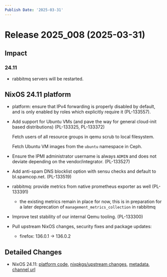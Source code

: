 ```yaml
---
Publish Date: '2025-03-31'
---
```



# Release 2025_008 (2025-03-31)

## Impact

### 24.11

- rabbitmq servers will be restarted.


## NixOS 24.11 platform

- platform: ensure that IPv4 forwarding is properly disabled by
  default, and is only enabled by roles which explicitly require it
  (PL-133557).

- Add support for Ubuntu VMs (and pave the way for general cloud-init based distributions) (PL-133325, PL-133372)

  Fetch users of all resource groups in qemu scrub to local filesystem.

  Fetch Ubuntu VM images from the `ubuntu` namespace in Ceph.

- Ensure the IPMI administrator username is always `ADMIN` and does not deviate
  depending on the vendor/integrator. (PL-133527)

- Add anti-spam DNS blocklist option with sensu checks and default to bl.spamcop.net. (PL-133519)

- rabbitmq: provide metrics from native prometheus exporter as well (PL-133391)
  - the existing metrics remain in place for now, this is in preparation for a later deprecation of `management_metrics_collection` in rabbitmq

- Improve test stability of our internal Qemu tooling. (PL-133300)

- Pull upstream NixOS changes, security fixes and package updates:
    - firefox: 136.0.1 -> 136.0.2


## Detailed Changes

- NixOS 24.11: [platform code](https://github.com/flyingcircusio/fc-nixos/compare/7e5a007fc51cb73a53fa4a32e8e1f841b807a858...e4575ae0b4e465d76869e043a6fd3248c5b78593), [nixpkgs/upstream changes](https://github.com/flyingcircusio/nixpkgs/compare/63f2fccd2cfaa026b2f314706aeb4a28ddfff9d0...eee8aaa9c945abc34bb8ae06647bd78852460d08), [metadata](https://my.flyingcircus.io/releases/metadata/fc-24.11-production/2025_008), [channel url](https://hydra.flyingcircus.io/build/4415568/download/1/nixexprs.tar.xz)


